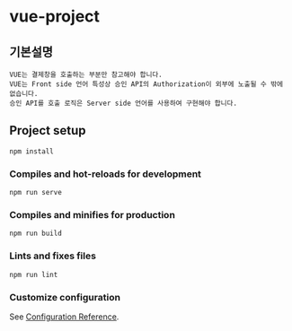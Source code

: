 # vue-project

## 기본설명
```
VUE는 결제창을 호출하는 부분만 참고해야 합니다.
VUE는 Front side 언어 특성상 승인 API의 Authorization이 외부에 노출될 수 밖에 없습니다.
승인 API를 호출 로직은 Server side 언어를 사용하여 구현해야 합니다.

```

## Project setup
```
npm install
```

### Compiles and hot-reloads for development
```
npm run serve
```

### Compiles and minifies for production
```
npm run build
```

### Lints and fixes files
```
npm run lint
```

### Customize configuration
See [Configuration Reference](https://cli.vuejs.org/config/).
